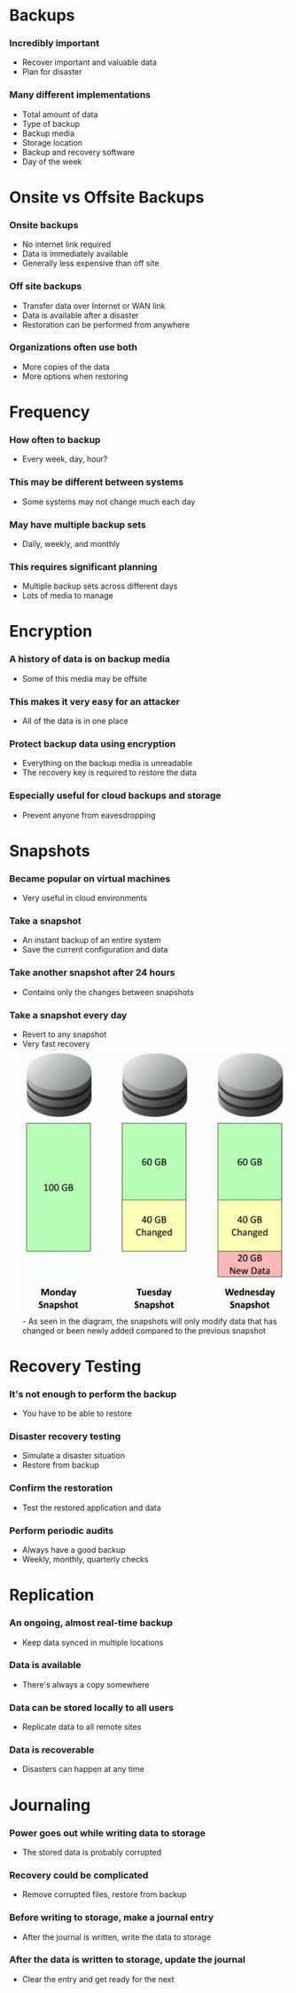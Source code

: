 # Backups
### Incredibly important
- Recover important and valuable data
- Plan for disaster
### Many different implementations
- Total amount of data
- Type of backup
- Backup media
- Storage location
- Backup and recovery software
- Day of the week
# Onsite vs Offsite Backups
### Onsite backups
- No internet link required
- Data is immediately available
- Generally less expensive than off site
### Off site backups
- Transfer data over Internet or WAN link
- Data is available after a disaster
- Restoration can be performed from anywhere
### Organizations often use both
- More copies of the data
- More options when restoring
# Frequency
### How often to backup
- Every week, day, hour?
### This may be different between systems
- Some systems may not change much each day
### May have multiple backup sets
- Daily, weekly, and monthly
### This requires significant planning
- Multiple backup sets across different days
- Lots of media to manage
# Encryption
### A history of data is on backup media
- Some of this media may be offsite
### This makes it very easy for an attacker
- All of the data is in one place
### Protect backup data using encryption
- Everything on the backup media is unreadable
- The recovery key is required to restore the data
### Especially useful for cloud backups and storage
- Prevent anyone from eavesdropping
# Snapshots
### Became popular on virtual machines
- Very useful in cloud environments
### Take a snapshot
- An instant backup of an entire system
- Save the current configuration and data
### Take another snapshot after 24 hours
- Contains only the changes between snapshots
### Take a snapshot every day
- Revert to any snapshot
- Very fast recovery
![](attachments/dfc4e4499fb8816965b197c0ee6fabd8.png)- As seen in the diagram, the snapshots will only modify data that has changed or been newly added compared to the previous snapshot
# Recovery Testing
### It's not enough to perform the backup
- You have to be able to restore
### Disaster recovery testing
- Simulate a disaster situation
- Restore from backup
### Confirm the restoration
- Test the restored application and data
### Perform periodic audits
- Always have a good backup
- Weekly, monthly, quarterly checks
# Replication
### An ongoing, almost real-time backup
- Keep data synced in multiple locations
### Data is available
- There's always a copy somewhere
### Data can be stored locally to all users
- Replicate data to all remote sites
### Data is recoverable
- Disasters can happen at any time
# Journaling
### Power goes out while writing data to storage
- The stored data is probably corrupted
### Recovery could be complicated
- Remove corrupted files, restore from backup
### Before writing to storage, make a journal entry
- After the journal is written, write the data to storage
### After the data is written to storage, update the journal
- Clear the entry and get ready for the next